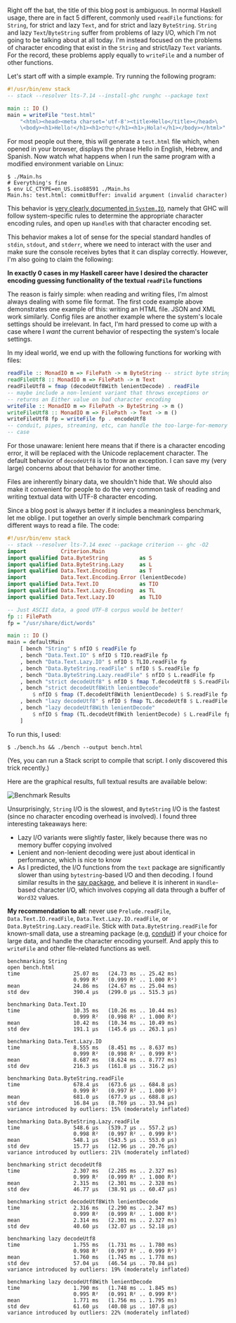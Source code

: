 Right off the bat, the title of this blog post is ambiguous. In normal
Haskell usage, there are in fact 5 different, commonly used `readFile`
functions: for `String`, for strict and lazy `Text`, and for strict
and lazy `ByteString`. `String` and lazy `Text`/`ByteString` suffer
from problems of lazy I/O, which I'm not going to be talking about at
all today. I'm instead focused on the problems of character encoding
that exist in the `String` and strict/lazy `Text` variants. For the
record, these problems apply equally to `writeFile` and a number of
other functions.

Let's start off with a simple example. Try running the following
program:

```haskell
#!/usr/bin/env stack
-- stack --resolver lts-7.14 --install-ghc runghc --package text

main :: IO ()
main = writeFile "test.html"
    "<html><head><meta charset='utf-8'><title>Hello</title></head>\
    \<body><h1>Hello!</h1><h1>שלום!</h1><h1>¡Hola!</h1></body></html>"
```

For most people out there, this will generate a `test.html` file
which, when opened in your browser, displays the phrase Hello in
English, Hebrew, and Spanish. Now watch what happens when I run the
same program with a modified environment variable on Linux:

```
$ ./Main.hs
# Everything's fine
$ env LC_CTYPE=en_US.iso88591 ./Main.hs
Main.hs: test.html: commitBuffer: invalid argument (invalid character)
```

This behavior is
[very clearly documented in `System.IO`](https://www.stackage.org/haddock/lts-7.14/base-4.9.0.0/System-IO.html#g:23),
namely that GHC will follow system-specific rules to determine the
appropriate character encoding rules, and open up `Handle`s with that
character encoding set.

This behavior makes a lot of sense for the special standard handles of
`stdin`, `stdout`, and `stderr`, where we need to interact with the
user and make sure the console receives bytes that it can display
correctly. However, I'm also going to claim the following:

__In exactly 0 cases in my Haskell career have I desired the character
encoding guessing functionality of the textual `readFile` functions__

The reason is fairly simple: when reading and writing files, I'm
almost always dealing with some file format. The first code example
above demonstrates one example of this: writing an HTML file. JSON and
XML work similarly. Config files are another example where the
system's locale settings should be irrelevant. In fact, I'm hard
pressed to come up with a case where I _want_ the current behavior of
respecting the system's locale settings.

In my ideal world, we end up with the following functions for working
with files:

```haskell
readFile :: MonadIO m => FilePath -> m ByteString -- strict byte string, no lazy I/O!
readFileUtf8 :: MonadIO m => FilePath -> m Text
readFileUtf8 = fmap (decodeUtf8With lenientDecode) . readFile
-- maybe include a non-lenient variant that throws exceptions or
-- returns an Either value on bad character encoding
writeFile :: MonadIO m => FilePath -> ByteString -> m ()
writeFileUtf8 :: MonadIO m => FilePath -> Text -> m ()
writeFileUtf8 fp = writeFile fp . encodeUtf8
-- conduit, pipes, streaming, etc, can handle the too-large-for-memory
-- case
```

For those unaware: lenient here means that if there is a character
encoding error, it will be replaced with the Unicode replacement
character. The default behavior of `decodeUtf8` is to throw an
exception. I can save my (very large) concerns about that behavior for
another time.

Files are inherently binary data, we shouldn't hide that. We should
also make it convenient for people to do the very common task of
reading and writing textual data with UTF-8 character encoding.

Since a blog post is always better if it includes a meaningless benchmark, let me oblige. I put together an overly simple benchmark comparing different ways to read a file. The code:

```haskell
#!/usr/bin/env stack
-- stack --resolver lts-7.14 exec --package criterion -- ghc -O2
import           Criterion.Main
import qualified Data.ByteString          as S
import qualified Data.ByteString.Lazy     as L
import qualified Data.Text.Encoding       as T
import           Data.Text.Encoding.Error (lenientDecode)
import qualified Data.Text.IO             as TIO
import qualified Data.Text.Lazy.Encoding  as TL
import qualified Data.Text.Lazy.IO        as TLIO

-- Just ASCII data, a good UTF-8 corpus would be better!
fp :: FilePath
fp = "/usr/share/dict/words"

main :: IO ()
main = defaultMain
    [ bench "String" $ nfIO $ readFile fp
    , bench "Data.Text.IO" $ nfIO $ TIO.readFile fp
    , bench "Data.Text.Lazy.IO" $ nfIO $ TLIO.readFile fp
    , bench "Data.ByteString.readFile" $ nfIO $ S.readFile fp
    , bench "Data.ByteString.Lazy.readFile" $ nfIO $ L.readFile fp
    , bench "strict decodeUtf8" $ nfIO $ fmap T.decodeUtf8 $ S.readFile fp
    , bench "strict decodeUtf8With lenientDecode"
        $ nfIO $ fmap (T.decodeUtf8With lenientDecode) $ S.readFile fp
    , bench "lazy decodeUtf8" $ nfIO $ fmap TL.decodeUtf8 $ L.readFile fp
    , bench "lazy decodeUtf8With lenientDecode"
        $ nfIO $ fmap (TL.decodeUtf8With lenientDecode) $ L.readFile fp
    ]
```

To run this, I used:

```
$ ./bench.hs && ./bench --output bench.html
```

(Yes, you can run a Stack script to compile that script. I only
discovered this trick recently.)

Here are the graphical results, full textual results are available
below:

<img src="https://i.sli.mg/FMU0gm.png" alt="Benchmark Results" style="max-width:100%">

Unsurprisingly, `String` I/O is the slowest, and `ByteString` I/O is
the fastest (since no character encoding overhead is involved). I
found three interesting takeaways here:

* Lazy I/O variants were slightly faster, likely because there was no
  memory buffer copying involved
* Lenient and non-lenient decoding were just about identical in
  performance, which is nice to know
* As I predicted, the I/O functions from the `text` package are
  significantly slower than using `bytestring`-based I/O and then
  decoding. I found similar results in the
  [say package](https://github.com/fpco/say#readme), and believe it is
  inherent in `Handle`-based character I/O, which involves copying all
  data through a buffer of `Word32` values.

__My recommendation to all__: never use `Prelude.readFile`,
`Data.Text.IO.readFile`, `Data.Text.Lazy.IO.readFile`, or
`Data.ByteString.Lazy.readFile`. Stick with `Data.ByteString.readFile`
for known-small data, use a streaming package (e.g, [conduit](https://haskell-lang.org/library/conduit)) if your choice for large
data, and handle the character encoding yourself. And apply this to
`writeFile` and other file-related functions as well.

```
benchmarking String
open bench.html
time                 25.07 ms   (24.73 ms .. 25.42 ms)
                     0.999 R²   (0.999 R² .. 1.000 R²)
mean                 24.86 ms   (24.67 ms .. 25.04 ms)
std dev              390.4 μs   (299.0 μs .. 515.3 μs)

benchmarking Data.Text.IO
time                 10.35 ms   (10.26 ms .. 10.44 ms)
                     0.999 R²   (0.998 R² .. 1.000 R²)
mean                 10.42 ms   (10.34 ms .. 10.49 ms)
std dev              191.1 μs   (145.6 μs .. 263.1 μs)

benchmarking Data.Text.Lazy.IO
time                 8.555 ms   (8.451 ms .. 8.637 ms)
                     0.999 R²   (0.998 R² .. 0.999 R²)
mean                 8.687 ms   (8.624 ms .. 8.777 ms)
std dev              216.3 μs   (161.8 μs .. 316.2 μs)

benchmarking Data.ByteString.readFile
time                 678.4 μs   (673.6 μs .. 684.8 μs)
                     0.999 R²   (0.997 R² .. 1.000 R²)
mean                 681.0 μs   (677.9 μs .. 688.8 μs)
std dev              16.84 μs   (8.769 μs .. 33.94 μs)
variance introduced by outliers: 15% (moderately inflated)

benchmarking Data.ByteString.Lazy.readFile
time                 548.6 μs   (539.7 μs .. 557.2 μs)
                     0.998 R²   (0.997 R² .. 0.999 R²)
mean                 548.1 μs   (543.5 μs .. 553.0 μs)
std dev              15.77 μs   (12.96 μs .. 20.76 μs)
variance introduced by outliers: 21% (moderately inflated)

benchmarking strict decodeUtf8
time                 2.307 ms   (2.285 ms .. 2.327 ms)
                     0.999 R²   (0.999 R² .. 1.000 R²)
mean                 2.315 ms   (2.301 ms .. 2.328 ms)
std dev              46.77 μs   (38.91 μs .. 60.47 μs)

benchmarking strict decodeUtf8With lenientDecode
time                 2.316 ms   (2.290 ms .. 2.347 ms)
                     0.999 R²   (0.999 R² .. 1.000 R²)
mean                 2.314 ms   (2.301 ms .. 2.327 ms)
std dev              40.60 μs   (32.07 μs .. 52.18 μs)

benchmarking lazy decodeUtf8
time                 1.755 ms   (1.731 ms .. 1.780 ms)
                     0.998 R²   (0.997 R² .. 0.999 R²)
mean                 1.760 ms   (1.745 ms .. 1.778 ms)
std dev              57.04 μs   (46.54 μs .. 70.84 μs)
variance introduced by outliers: 19% (moderately inflated)

benchmarking lazy decodeUtf8With lenientDecode
time                 1.790 ms   (1.748 ms .. 1.845 ms)
                     0.995 R²   (0.991 R² .. 0.999 R²)
mean                 1.771 ms   (1.756 ms .. 1.795 ms)
std dev              61.60 μs   (40.08 μs .. 107.8 μs)
variance introduced by outliers: 22% (moderately inflated)
```
